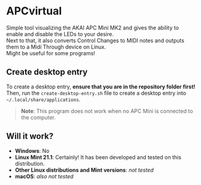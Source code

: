 # APCvirtual

Simple tool visualizing the AKAI APC Mini MK2 and gives the ability to enable and disable the LEDs to your desire.  
Next to that, it also converts Control Changes to MIDI notes and outputs them to a Midi Through device on Linux.  
Might be useful for some programs!

## Create desktop entry
To create a desktop entry, **ensure that you are in the repository folder first!**  
Then, run the `create-desktop-entry.sh` file to create a desktop entry into `~/.local/share/applications`.

> **Note**: This program does not work when no APC Mini is connected to the computer.

## Will it work?

- **Windows**: No
- **Linux Mint 21.1**: Certainly! It has been developed and tested on this distribution.
- **Other Linux distributions and Mint versions**: *not tested*
- **macOS**: *also not tested*

